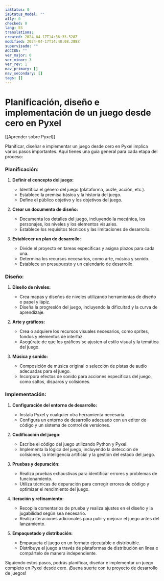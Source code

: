 ```yaml
---
iaStatus: 0
iaStatus_Model: ""
a11y: 0
checked: 0
lang: ES
translations: 
created: 2024-04-17T14:36:33.528Z
modified: 2024-04-17T14:48:08.288Z
supervisado: ""
ACCION: ""
ver_major: 0
ver_minor: 3
ver_rev: 1
nav_primary: []
nav_secondary: []
tags: []
---
```

# Planificación, diseño e implementación de un juego desde cero en Pyxel

[[Aprender sobre Pyxel]]

Planificar, diseñar e implementar un juego desde cero en Pyxel implica varios pasos importantes. Aquí tienes una guía general para cada etapa del proceso:

### Planificación:

1. **Definir el concepto del juego:**
   - Identifica el género del juego (plataforma, puzle, acción, etc.).
   - Establece la premisa básica y la historia del juego.
   - Define el público objetivo y los objetivos del juego.

2. **Crear un documento de diseño:**
   - Documenta los detalles del juego, incluyendo la mecánica, los personajes, los niveles y los elementos visuales.
   - Establece los requisitos técnicos y las limitaciones de desarrollo.

3. **Establecer un plan de desarrollo:**
   - Divide el proyecto en tareas específicas y asigna plazos para cada una.
   - Determina los recursos necesarios, como arte, música y sonido.
   - Establece un presupuesto y un calendario de desarrollo.

### Diseño:

1. **Diseño de niveles:**
   - Crea mapas y diseños de niveles utilizando herramientas de diseño o papel y lápiz.
   - Diseña la progresión del juego, incluyendo la dificultad y la curva de aprendizaje.

2. **Arte y gráficos:**
   - Crea o adquiere los recursos visuales necesarios, como sprites, fondos y elementos de interfaz.
   - Asegúrate de que los gráficos se ajusten al estilo visual y la temática del juego.

3. **Música y sonido:**
   - Composición de música original o selección de pistas de audio adecuadas para el juego.
   - Incorpora efectos de sonido para acciones específicas del juego, como saltos, disparos y colisiones.

### Implementación:

1. **Configuración del entorno de desarrollo:**
   - Instala Pyxel y cualquier otra herramienta necesaria.
   - Configura un entorno de desarrollo adecuado con un editor de código y un sistema de control de versiones.

2. **Codificación del juego:**
   - Escribe el código del juego utilizando Python y Pyxel.
   - Implementa la lógica del juego, incluyendo la detección de colisiones, la inteligencia artificial y la gestión del estado del juego.

3. **Pruebas y depuración:**
   - Realiza pruebas exhaustivas para identificar errores y problemas de funcionamiento.
   - Utiliza técnicas de depuración para corregir errores de código y optimizar el rendimiento del juego.

4. **Iteración y refinamiento:**
   - Recopila comentarios de prueba y realiza ajustes en el diseño y la jugabilidad según sea necesario.
   - Realiza iteraciones adicionales para pulir y mejorar el juego antes del lanzamiento.

5. **Empaquetado y distribución:**
   - Empaqueta el juego en un formato ejecutable o distribuible.
   - Distribuye el juego a través de plataformas de distribución en línea o compártelo de manera independiente.

Siguiendo estos pasos, podrás planificar, diseñar e implementar un juego completo en Pyxel desde cero. ¡Buena suerte con tu proyecto de desarrollo de juegos!